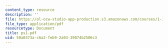 ```yaml
---
content_type: resource
description: ''
file: https://ol-ocw-studio-app-production.s3.amazonaws.com/courses/1-124j-foundations-of-software-engineering-fall-2000/50a0373ac6a2feb92a0339874b2506c3_ps1.pdf
file_type: application/pdf
resourcetype: Document
title: ps1.pdf
uid: 50a0373a-c6a2-feb9-2a03-39874b2506c3
---
```

